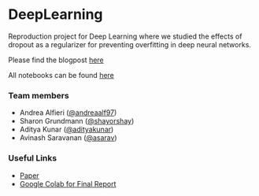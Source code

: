 # DeepLearning
Reproduction project for Deep Learning where we studied the effects of dropout as a regularizer for preventing overfitting in deep neural networks.

Please find the blogpost [here](DeepLearningReport.ipynb)

All notebooks can be found [here](code/)

### Team members
* Andrea Alfieri ([@andreaalf97](http://github.com/andreaalf97))
* Sharon Grundmann ([@shayorshay](http://github.com/shayorshay))
* Aditya Kunar ([@adityakunar](http://github.com/adityakunar))
* Avinash Saravanan ([@asarav](http://github.com/asarav))

### Useful Links
* [Paper](http://jmlr.org/papers/v15/srivastava14a.html)
* [Google Colab for Final Report](https://colab.research.google.com/drive/17n26ndsDuTVR0DV7oDUxpCls-qik-P6W)
